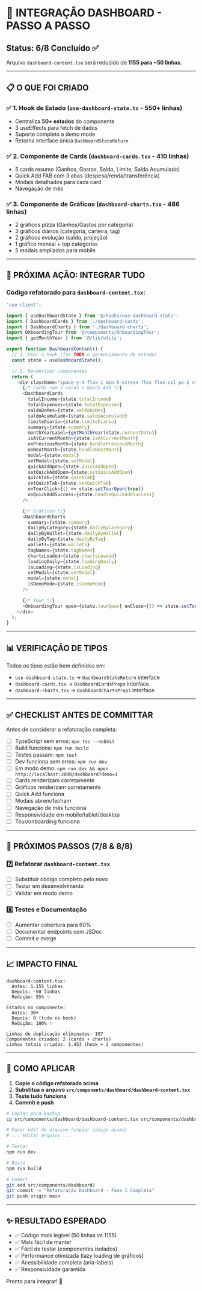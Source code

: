 # 🔗 INTEGRAÇÃO DASHBOARD - PASSO A PASSO

## Status: 6/8 Concluído ✅

Arquivo `dashboard-content.tsx` será reduzido de **1155 para ~50 linhas**.

---

## 📋 O QUE FOI CRIADO

### ✅ 1. Hook de Estado (`use-dashboard-state.ts` - 550+ linhas)
- Centraliza **50+ estados** do componente
- 3 useEffects para fetch de dados
- Suporte completo a demo mode
- Retorna interface única `DashboardStateReturn`

### ✅ 2. Componente de Cards (`dashboard-cards.tsx` - 410 linhas)
- 5 cards resumo (Ganhos, Gastos, Saldo, Limite, Saldo Acumulado)
- Quick Add FAB com 3 abas (despesa/renda/transferência)
- Modais detalhados para cada card
- Navegação de mês

### ✅ 3. Componente de Gráficos (`dashboard-charts.tsx` - 486 linhas)
- 2 gráficos pizza (Ganhos/Gastos por categoria)
- 3 gráficos diários (categoria, carteira, tag)
- 2 gráficos evolução (saldo, projeção)
- 1 gráfico mensal + top categorias
- 5 modais ampliados para mobile

---

## 🎯 PRÓXIMA AÇÃO: INTEGRAR TUDO

### Código refatorado para `dashboard-content.tsx`:

```typescript
'use client';

import { useDashboardState } from '@/hooks/use-dashboard-state';
import { DashboardCards } from './dashboard-cards';
import { DashboardCharts } from './dashboard-charts';
import OnboardingTour from '@/components/OnboardingTour';
import { getMonthYear } from '@/lib/utils';

export function DashboardContent() {
  // 1. Usar o hook (faz TODO o gerenciamento de estado)
  const state = useDashboardState();

  // 2. Renderizar componentes
  return (
    <div className="space-y-4 flex-1 min-h-screen flex flex-col px-2 sm:px-4 pb-24">
      {/* Cards com 5 cards + Quick Add */}
      <DashboardCards
        totalIncome={state.totalIncome}
        totalExpenses={state.totalExpenses}
        saldoDoMes={state.saldoDoMes}
        saldoAcumulado={state.saldoAcumulado}
        limiteDiario={state.limiteDiario}
        summary={state.summary}
        monthYearLabel={getMonthYear(state.currentDate)}
        isAtCurrentMonth={state.isAtCurrentMonth}
        onPreviousMonth={state.handlePreviousMonth}
        onNextMonth={state.handleNextMonth}
        modal={state.modal}
        setModal={state.setModal}
        quickAddOpen={state.quickAddOpen}
        setQuickAddOpen={state.setQuickAddOpen}
        quickTab={state.quickTab}
        setQuickTab={state.setQuickTab}
        onTourClick={() => state.setTourOpen(true)}
        onQuickAddSuccess={state.handleQuickAddSuccess}
      />

      {/* Gráficos */}
      <DashboardCharts
        summary={state.summary}
        dailyByCategory={state.dailyByCategory}
        dailyByWallet={state.dailyByWallet}
        dailyByTag={state.dailyByTag}
        wallets={state.wallets}
        tagNames={state.tagNames}
        chartsLoaded={state.chartsLoaded}
        loadingDaily={state.loadingDaily}
        isLoading={state.isLoading}
        setModal={state.setModal}
        modal={state.modal}
        isDemoMode={state.isDemoMode}
      />

      {/* Tour */}
      <OnboardingTour open={state.tourOpen} onClose={() => state.setTourOpen(false)} />
    </div>
  );
}
```

---

## 📊 VERIFICAÇÃO DE TIPOS

Todos os tipos estão bem definidos em:
- `use-dashboard-state.ts` → `DashboardStateReturn` interface
- `dashboard-cards.tsx` → `DashboardCardsProps` interface
- `dashboard-charts.tsx` → `DashboardChartsProps` interface

---

## ✅ CHECKLIST ANTES DE COMMITTAR

Antes de considerar a refatoração completa:

- [ ] TypeScript sem erros: `npx tsc --noEmit`
- [ ] Build funciona: `npm run build`
- [ ] Testes passam: `npm test`
- [ ] Dev funciona sem erros: `npm run dev`
- [ ] Em modo demo: `npm run dev && open http://localhost:3000/dashboard?demo=1`
- [ ] Cards renderizam corretamente
- [ ] Gráficos renderizam corretamente
- [ ] Quick Add funciona
- [ ] Modais abrem/fecham
- [ ] Navegação de mês funciona
- [ ] Responsividade em mobile/tablet/desktop
- [ ] Tour/onboarding funciona

---

## 🔄 PRÓXIMOS PASSOS (7/8 & 8/8)

### 7️⃣ Refatorar `dashboard-content.tsx`
- [ ] Substituir código completo pelo novo
- [ ] Testar em desenvolvimento
- [ ] Validar em modo demo

### 8️⃣ Testes e Documentação
- [ ] Aumentar cobertura para 60%
- [ ] Documentar endpoints com JSDoc
- [ ] Commit e merge

---

## 📈 IMPACTO FINAL

```
dashboard-content.tsx:
  Antes: 1.155 linhas
  Depois: ~50 linhas
  Redução: 95% ✨

Estados no componente:
  Antes: 30+
  Depois: 0 (tudo no hook)
  Redução: 100% ✨

Linhas de duplicação eliminadas: 107
Componentes criados: 2 (cards + charts)
Linhas totais criadas: 1.453 (hook + 2 componentes)
```

---

## 🚀 COMO APLICAR

1. **Copie o código refatorado acima**
2. **Substitua o arquivo `src/components/dashboard/dashboard-content.tsx`**
3. **Teste tudo funciona**
4. **Commit e push**

```bash
# Copiar para backup
cp src/components/dashboard/dashboard-content.tsx src/components/dashboard/dashboard-content.tsx.bak

# Fazer edit do arquivo (copiar código acima)
# ... editar arquivo ...

# Testar
npm run dev

# Build
npm run build

# Commit
git add src/components/dashboard/
git commit -m "Refatoração Dashboard - Fase 1 Completa"
git push origin main
```

---

## ✨ RESULTADO ESPERADO

- ✅ Código mais legível (50 linhas vs 1155)
- ✅ Mais fácil de manter
- ✅ Fácil de testar (componentes isolados)
- ✅ Performance otimizada (lazy loading de gráficos)
- ✅ Acessibilidade completa (aria-labels)
- ✅ Responsividade garantida

Pronto para integrar! 🎉
